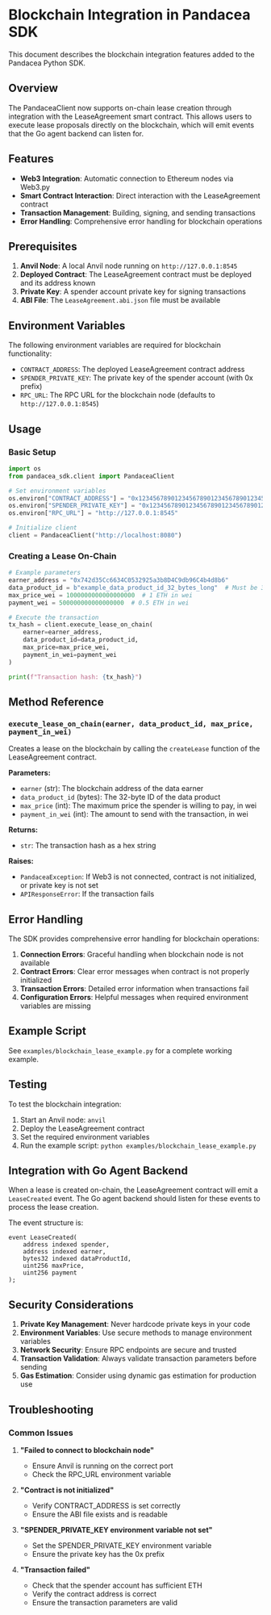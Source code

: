# Blockchain Integration in Pandacea SDK

This document describes the blockchain integration features added to the Pandacea Python SDK.

## Overview

The PandaceaClient now supports on-chain lease creation through integration with the LeaseAgreement smart contract. This allows users to execute lease proposals directly on the blockchain, which will emit events that the Go agent backend can listen for.

## Features

- **Web3 Integration**: Automatic connection to Ethereum nodes via Web3.py
- **Smart Contract Interaction**: Direct interaction with the LeaseAgreement contract
- **Transaction Management**: Building, signing, and sending transactions
- **Error Handling**: Comprehensive error handling for blockchain operations

## Prerequisites

1. **Anvil Node**: A local Anvil node running on `http://127.0.0.1:8545`
2. **Deployed Contract**: The LeaseAgreement contract must be deployed and its address known
3. **Private Key**: A spender account private key for signing transactions
4. **ABI File**: The `LeaseAgreement.abi.json` file must be available

## Environment Variables

The following environment variables are required for blockchain functionality:

- `CONTRACT_ADDRESS`: The deployed LeaseAgreement contract address
- `SPENDER_PRIVATE_KEY`: The private key of the spender account (with 0x prefix)
- `RPC_URL`: The RPC URL for the blockchain node (defaults to `http://127.0.0.1:8545`)

## Usage

### Basic Setup

```python
import os
from pandacea_sdk.client import PandaceaClient

# Set environment variables
os.environ["CONTRACT_ADDRESS"] = "0x1234567890123456789012345678901234567890"
os.environ["SPENDER_PRIVATE_KEY"] = "0x1234567890123456789012345678901234567890123456789012345678901234"
os.environ["RPC_URL"] = "http://127.0.0.1:8545"

# Initialize client
client = PandaceaClient("http://localhost:8080")
```

### Creating a Lease On-Chain

```python
# Example parameters
earner_address = "0x742d35Cc6634C0532925a3b8D4C9db96C4b4d8b6"
data_product_id = b"example_data_product_id_32_bytes_long"  # Must be 32 bytes
max_price_wei = 1000000000000000000  # 1 ETH in wei
payment_wei = 500000000000000000  # 0.5 ETH in wei

# Execute the transaction
tx_hash = client.execute_lease_on_chain(
    earner=earner_address,
    data_product_id=data_product_id,
    max_price=max_price_wei,
    payment_in_wei=payment_wei
)

print(f"Transaction hash: {tx_hash}")
```

## Method Reference

### `execute_lease_on_chain(earner, data_product_id, max_price, payment_in_wei)`

Creates a lease on the blockchain by calling the `createLease` function of the LeaseAgreement contract.

**Parameters:**
- `earner` (str): The blockchain address of the data earner
- `data_product_id` (bytes): The 32-byte ID of the data product
- `max_price` (int): The maximum price the spender is willing to pay, in wei
- `payment_in_wei` (int): The amount to send with the transaction, in wei

**Returns:**
- `str`: The transaction hash as a hex string

**Raises:**
- `PandaceaException`: If Web3 is not connected, contract is not initialized, or private key is not set
- `APIResponseError`: If the transaction fails

## Error Handling

The SDK provides comprehensive error handling for blockchain operations:

1. **Connection Errors**: Graceful handling when blockchain node is not available
2. **Contract Errors**: Clear error messages when contract is not properly initialized
3. **Transaction Errors**: Detailed error information when transactions fail
4. **Configuration Errors**: Helpful messages when required environment variables are missing

## Example Script

See `examples/blockchain_lease_example.py` for a complete working example.

## Testing

To test the blockchain integration:

1. Start an Anvil node: `anvil`
2. Deploy the LeaseAgreement contract
3. Set the required environment variables
4. Run the example script: `python examples/blockchain_lease_example.py`

## Integration with Go Agent Backend

When a lease is created on-chain, the LeaseAgreement contract will emit a `LeaseCreated` event. The Go agent backend should listen for these events to process the lease creation.

The event structure is:
```solidity
event LeaseCreated(
    address indexed spender,
    address indexed earner,
    bytes32 indexed dataProductId,
    uint256 maxPrice,
    uint256 payment
);
```

## Security Considerations

1. **Private Key Management**: Never hardcode private keys in your code
2. **Environment Variables**: Use secure methods to manage environment variables
3. **Network Security**: Ensure RPC endpoints are secure and trusted
4. **Transaction Validation**: Always validate transaction parameters before sending
5. **Gas Estimation**: Consider using dynamic gas estimation for production use

## Troubleshooting

### Common Issues

1. **"Failed to connect to blockchain node"**
   - Ensure Anvil is running on the correct port
   - Check the RPC_URL environment variable

2. **"Contract is not initialized"**
   - Verify CONTRACT_ADDRESS is set correctly
   - Ensure the ABI file exists and is readable

3. **"SPENDER_PRIVATE_KEY environment variable not set"**
   - Set the SPENDER_PRIVATE_KEY environment variable
   - Ensure the private key has the 0x prefix

4. **"Transaction failed"**
   - Check that the spender account has sufficient ETH
   - Verify the contract address is correct
   - Ensure the transaction parameters are valid 